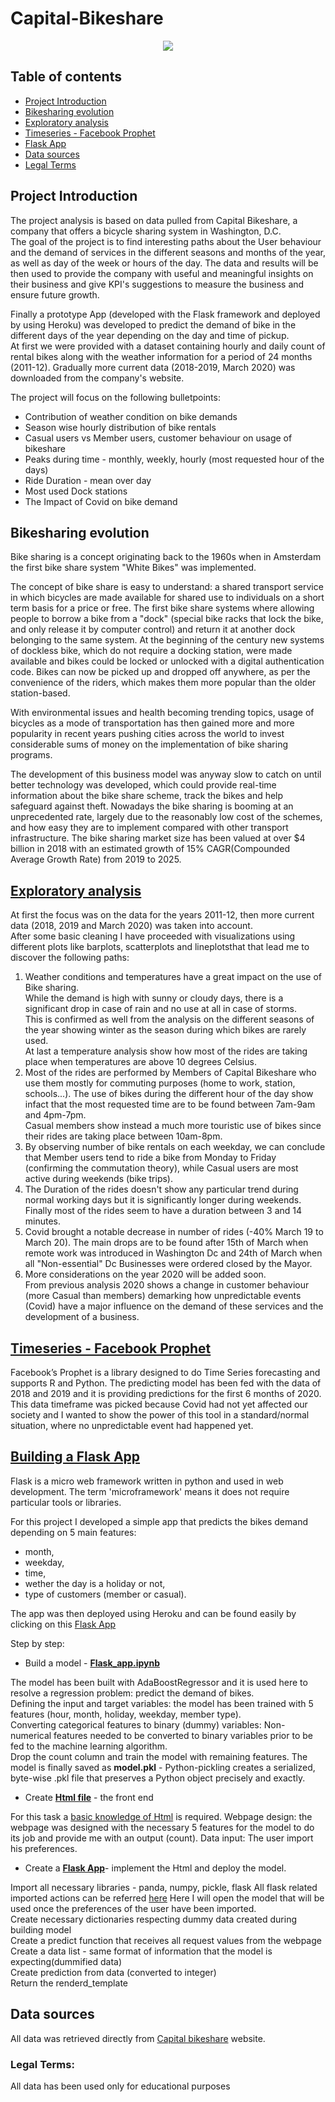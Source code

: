 # Capital-Bikeshare


<p align="center">
  <img src="https://user-images.githubusercontent.com/73824871/110596895-2c106100-8180-11eb-948e-7bc0658286f6.png">
</p> 

## Table of contents

* [Project Introduction](https://github.com/davidellavalle/Capital-Bikeshare/blob/main/README.md#project-introduction)  
* [Bikesharing evolution](https://github.com/davidellavalle/Capital-Bikeshare/blob/main/README.md#bikesharing---the-domain)
* [Exploratory analysis](https://github.com/davidellavalle/Capital-Bikeshare/blob/main/README.md#exploratory-analysis)
* [Timeseries - Facebook Prophet](https://github.com/davidellavalle/Capital-Bikeshare/blob/main/README.md#timeseries---facebook-prophet)
* [Flask App](https://github.com/davidellavalle/Capital-Bikeshare/blob/main/README.md#flask-app---to-be-extended)
* [Data sources](https://github.com/davidellavalle/Capital-Bikeshare/blob/main/README.md#data-sources)
* [Legal Terms](https://github.com/davidellavalle/Capital-Bikeshare/blob/main/README.md#legal-terms)
  
## Project Introduction

The project analysis is based on data pulled from Capital Bikeshare, a company that offers a bicycle sharing system in Washington, D.C.   
The goal of the project is to find interesting paths about the User behaviour and the demand of services in the different seasons and months of the year, as well as day of the week or hours of the day. The data and results will be then used to provide the company with useful and meaningful insights on their business and give KPI's suggestions to measure the business and ensure future growth.  

Finally a prototype App (developed with the Flask framework and deployed by using Heroku) was developed to predict the demand of bike in the different days of the year depending on the day and time of pickup.  
At first we were provided with a dataset containing hourly and daily count of rental bikes along with the weather information for a period of 24 months (2011-12). Gradually more current data (2018-2019, March 2020) was downloaded from the company's website.

The project will focus on the following bulletpoints:

- Contribution of weather condition on bike demands  
- Season wise hourly distribution of bike rentals
- Casual users vs Member users, customer behaviour on usage of bikeshare
- Peaks during time - monthly, weekly, hourly (most requested hour of the days)
- Ride Duration - mean over day
- Most used Dock stations
- The Impact of Covid on bike demand

## Bikesharing evolution

Bike sharing is a concept originating back to the 1960s when in Amsterdam the first bike share system "White Bikes" was implemented. 

The concept of bike share is easy to understand: a shared transport service in which bicycles are made available for shared use to individuals on a short term basis for a price or free. 
The first bike share systems where allowing people to borrow a bike from a "dock" (special bike racks that lock the bike, and only release it by computer control) and return it at another dock belonging to the same system. At the beginning of the century new systems of dockless bike, which do not require a docking station, were made available and bikes could be locked or unlocked with a digital authentication code. Bikes can now be picked up and dropped off anywhere, as per the convenience of the riders, which makes them more popular than the older station-based.

With environmental issues and health becoming trending topics, usage of bicycles as a mode of transportation has then gained more and more popularity in recent years pushing cities across the world to invest considerable sums of money on the implementation of bike sharing programs.

The development of this business model was anyway slow to catch on until better technology was developed, which could provide real-time information about the bike share scheme, track the bikes and help safeguard against theft.
Nowadays the bike sharing is booming at an unprecedented rate, largely due to the reasonably low cost of the schemes, and how easy they are to implement compared with other transport infrastructure.
The bike sharing market size has been valued at over $4 billion in 2018 with an estimated growth of 15% CAGR(Compounded Average Growth Rate) from 2019 to 2025.

## [Exploratory analysis](https://github.com/davidellavalle/Capital-Bikeshare/tree/main/2019)

At first the focus was on the data for the years 2011-12, then more current data (2018, 2019 and March 2020) was taken into account.  
After some basic cleaning I have proceeded with visualizations using different plots like barplots, scatterplots and lineplotsthat that lead me to discover the following paths:

1. Weather conditions and temperatures have a great impact on the use of Bike sharing.  
While the demand is high with sunny or cloudy days, there is a significant drop in case of rain and no use at all in case of storms.  
This is confirmed as well from the analysis on the different seasons of the year showing winter as the season during which bikes are rarely used.  
At last a temperature analysis show how most of the rides are taking place when temperatures are above 10 degrees Celsius.
2. Most of the rides are performed by Members of Capital Bikeshare who use them mostly for commuting purposes (home to work, station, schools...). The use of bikes during the different hour of the day show infact that the most requested time are to be found between 7am-9am and 4pm-7pm.   
Casual members show instead a much more touristic use of bikes since their rides are taking place between 10am-8pm.
3. By observing number of bike rentals on each weekday, we can conclude that Member users tend to ride a bike from Monday to Friday (confirming the commutation theory), while Casual users are most active during weekends (bike trips).
4. The Duration of the rides doesn't show any particular trend during normal working days but it is significantly longer during weekends.  
Finally most of the rides seem to have a duration between 3 and 14 minutes.
5. Covid brought a notable decrease in number of rides (-40% March 19 to March 20). The main drops are to be found after 15th of March when remote work was introduced in Washington Dc and 24th of March when all "Non-essential" Dc Businesses were ordered closed by the Mayor.
6. More considerations on the year 2020 will be added soon.  
From previous analysis 2020 shows a change in customer behaviour (more Casual than members) demarking how unpredictable events (Covid) have a major influence on the demand of these services and the development of a business. 

## [Timeseries - Facebook Prophet](https://github.com/davidellavalle/Capital-Bikeshare/tree/main/Timeseries_and_forecasting)

Facebook’s Prophet is a library designed to do Time Series forecasting and supports R and Python. 
The predicting model has been fed with the data of 2018 and 2019 and it is providing predictions for the first 6 months of 2020.  
This data timeframe was picked because Covid had not yet affected our society and I wanted to show the power of this tool in a standard/normal situation, where no unpredictable event had happened yet.

## [Building a Flask App](https://github.com/davidellavalle/Capital-Bikeshare/tree/main/Flask_test)

Flask is a micro web framework written in python and used in web development. The term 'microframework' means it does not require particular tools or libraries.

For this project I developed a simple app that predicts the bikes demand depending on 5 main features: 
* month, 
* weekday,
* time, 
* wether the day is a holiday or not,
* type of customers (member or casual). 

The app was then deployed using Heroku and can be found easily by clicking on this [Flask App](xxxxxxxxx)

Step by step:

* Build a model - [**Flask_app.ipynb**](https://github.com/davidellavalle/Capital-Bikeshare/blob/main/Flask_test/Flask_app.ipynb)

The model has been built with AdaBoostRegressor and it is used here to resolve a regression problem: predict the demand of bikes.  
Defining the input and target variables: the model has been trained with 5 features (hour, month, holiday, weekday, member type).  
Converting categorical features to binary (dummy) variables: Non-numerical features needed to be converted to binary variables prior to be fed to the machine learning algorithm.  
Drop the count column and train the model with remaining features.
The model is finally saved as **model.pkl** - Python-pickling creates a serialized, byte-wise .pkl file that preserves a Python object precisely and exactly.

* Create [**Html file**](https://github.com/davidellavalle/Capital-Bikeshare/tree/main/Flask_test/templates) - the front end

For this task a [basic knowledge of Html](https://www.w3schools.com/html/html_basic.asp) is required.
Webpage design: the webpage was designed with the necessary 5 features for the model to do its job and provide me with an output (count).
Data input: The user import his preferences. 

* Create a [**Flask App**]([https://github.com/davidellavalle/Capital-Bikeshare/blob/main/Flask_test/app.py])- implement the Html and deploy the model.

Import all necessary libraries - panda, numpy, pickle, flask
All flask related imported actions can be referred [here](https://flask.palletsprojects.com/en/1.1.x/quickstart/)
Here I will open the model that will be used once the preferences of the user have been imported.   
Create necessary dictionaries respecting dummy data created during building model  
Create a predict function that receives all request values from the webpage  
Create a data list - same format of information that the model is expecting(dummified data)  
Create prediction from data (converted to integer)    
Return the renderd_template   

## Data sources

All data was retrieved directly from [Capital bikeshare](https://www.capitalbikeshare.com/system-data) website.


### Legal Terms:

All data has been used only for educational purposes
